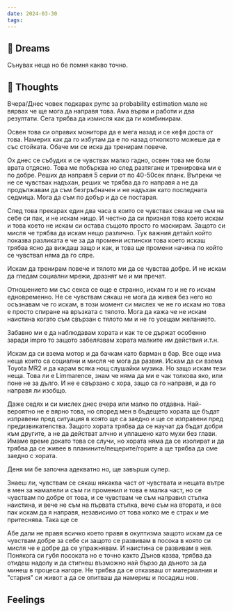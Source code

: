 ```yaml
---
date: 2024-03-30
tags:
---
```


## 💭 Dreams
Сънувах неща но бе помня какво точно. 

## 🤔 Thoughts 
Вчера/Днес човек подкарах pymc за probability estimation мале не вярвах че ще мога да направя това. Ама върви и работи и два резултати. Сега трябва да измисля как да ги комбинирам. 

Освен това си оправих монитора да е мега назад и се кефя доста от това. Намерих как да го избутам да е по назад отколкото можеше да е със стойката. Обаче ми се иска да тренирам повече. 

Ох днес се събудих и се чувствах малко гадно, освен това ме боли врата отдясно. Това ме побърква но след разтягане и тренировка ми е по добре. Реших да направя 5 серии от по 40-50сек планк. Въпреки че не се чувствах надъхан, реших че трябва да го направя а не да продължавам да съм безгръбначен и не надъхан като последната седмица. Мога да съм по добър и да се постарая. 

След това прекарах един два часа в които се чувствах сякаш не съм на себе си пак, и не искам нищо. И честно да си призная това което искам и това което не искам си остава същото просто го маскирам. Защото си мисля че трябва да искам нещо различно. Тук важния детайл който показва разликата е че за да промени истински това което искаш трябва ясно да виждаш защо и как, и това ще промени начина по който се чувствал няма да го спре. 

Искам да тренирам повече и тялото ми да се чувства добре. И не искам да гледам социални мрежи, дразнят ме и ми пречат. 

Отношението ми със секса се още е странно, искам го и не го искам едновременно. Не се чувствам сякаш не мога да живея без него но осъзнавам че го искам, в този момент си мислех че не го искам но това е просто спиране на връзката с тялото. Мога да кажа че не искам наистина когато съм свързан с тялото ми и не го усещам желанието. 

Забавно ми е да наблюдавам хората и как те се държат особенно заради impro то защото забелязвам хората малките им действия и.т.н. 

Искам да си взема мотор и да бачкам като барман в бар. Все още има неща които са социални и мисля че мога да развия. Искам да си взема Toyota MR2 и да карам всяка нощ слушайки музика. Но защо искам тези неща. Това ли е Limmarence, знам че няма да ми е чак толкова яко, или поне не за дълго. И не е свързано с хора, защо са го направя, и да го направя ли изобщо. 

Даже седях и си мислех днес вчера или малко по отдавна. Най-вероятно не е вярно това, но според мен в бъдещето хората ще бъдат изправени пред ситуация в която ще са заедно и ще се изправени пред предизвикателства. Защото хората трябва да се научат да бъдат добри към другите, а не да действат алчно и уплашено като мухи без глави. Имаме време докато това се случи, но хората няма да се изолират и да трябва да се живее в планините/пещерите/горите а ще трябва да сме заедно с хората. 

Деня ми бе започна адекватно но, ще завърши супер. 

Знаеш ли, чувствам се сякаш някаква част от чувствата и нещата вътре в мен за намалели и съм ги променил и това е малка част, но се чувствам по добре от това, и се чувствам че съм направил стъпка наистина, и вече не съм на първата стъпка, вече съм на втората, и все пак искам да я направя, независимо от това колко ме е страх и ме притеснява. Така ще се 

Абе дали не правя всичко което правя в окултизма защото искам да се чувствам добре за себе си защото се развивам в посока в която си мисля че е добре да се упражнявам. И наистина се развивам в нея. Понякога си губя посоката но е точно както Дънов казва, трябва да отидеш надолу и да стигнеш възможно най бързо да дъното за да минеш в процеса нагоре. Не трябва да се отказваш от материалния и "стария" си живот а да се опитваш да намериш и посадиш нов. 
## Feelings 

